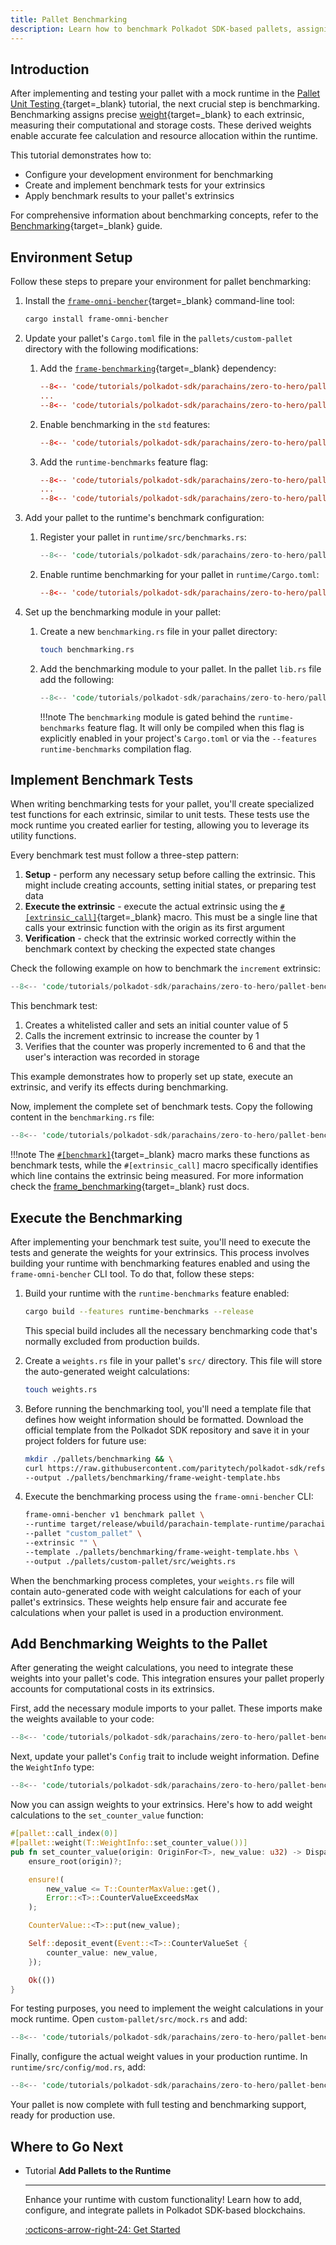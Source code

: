 ```yaml
---
title: Pallet Benchmarking
description: Learn how to benchmark Polkadot SDK-based pallets, assigning precise weights to extrinsics for accurate fee calculation and runtime optimization.
---
```


## Introduction

After implementing and testing your pallet with a mock runtime in the [Pallet Unit Testing
](/tutorials/polkadot-sdk/parachains/zero-to-hero/pallet-unit-testing/){target=\_blank} tutorial, the next crucial step is benchmarking. Benchmarking assigns precise [weight](/polkadot-protocol/glossary/#weight){target=\_blank} to each extrinsic, measuring their computational and storage costs. These derived weights enable accurate fee calculation and resource allocation within the runtime.

This tutorial demonstrates how to:

- Configure your development environment for benchmarking
- Create and implement benchmark tests for your extrinsics
- Apply benchmark results to your pallet's extrinsics

For comprehensive information about benchmarking concepts, refer to the [Benchmarking](/develop/parachains/testing/benchmarking/){target=\_blank} guide.

## Environment Setup

Follow these steps to prepare your environment for pallet benchmarking:

1. Install the [`frame-omni-bencher`](https://crates.io/crates/frame-omni-bencher){target=\_blank} command-line tool:
    
    ```bash
    cargo install frame-omni-bencher
    ```

2. Update your pallet's `Cargo.toml` file in the `pallets/custom-pallet` directory with the following modifications:
    1. Add the [`frame-benchmarking`](https://docs.rs/frame-benchmarking/latest/frame_benchmarking/){target=\_blank} dependency:
    
        ```toml hl_lines="3"
        --8<-- 'code/tutorials/polkadot-sdk/parachains/zero-to-hero/pallet-benchmarking/pallet-cargo.toml:10:10'
        ...
        --8<-- 'code/tutorials/polkadot-sdk/parachains/zero-to-hero/pallet-benchmarking/pallet-cargo.toml:15:15'
        ```

    2. Enable benchmarking in the `std` features:
        ```toml hl_lines="6"
        --8<-- 'code/tutorials/polkadot-sdk/parachains/zero-to-hero/pallet-benchmarking/pallet-cargo.toml:24:30'
        ```

    3. Add the `runtime-benchmarks` feature flag:
        ```toml hl_lines="3-8"
        --8<-- 'code/tutorials/polkadot-sdk/parachains/zero-to-hero/pallet-benchmarking/pallet-cargo.toml:22:22'
        ...
        --8<-- 'code/tutorials/polkadot-sdk/parachains/zero-to-hero/pallet-benchmarking/pallet-cargo.toml:31:36'
        ```

3. Add your pallet to the runtime's benchmark configuration:
    1.  Register your pallet in `runtime/src/benchmarks.rs`:
        ```rust hl_lines="11"
        --8<-- 'code/tutorials/polkadot-sdk/parachains/zero-to-hero/pallet-benchmarking/benchmarks.rs:26:37'
        ```

    2. Enable runtime benchmarking for your pallet in `runtime/Cargo.toml`:
        ```toml hl_lines="25"
        --8<-- 'code/tutorials/polkadot-sdk/parachains/zero-to-hero/pallet-benchmarking/runtime-cargo.toml:136:161'
        ```

4. Set up the benchmarking module in your pallet:
    1. Create a new `benchmarking.rs` file in your pallet directory:
        ```bash
        touch benchmarking.rs
        ```

    2. Add the benchmarking module to your pallet. In the pallet `lib.rs` file add the following:
        ```rust hl_lines="9-10"
        --8<-- 'code/tutorials/polkadot-sdk/parachains/zero-to-hero/pallet-benchmarking/lib.rs:1:12'
        ```

        !!!note
            The `benchmarking` module is gated behind the `runtime-benchmarks` feature flag. It will only be compiled when this flag is explicitly enabled in your project's `Cargo.toml` or via the `--features runtime-benchmarks` compilation flag.

## Implement Benchmark Tests

When writing benchmarking tests for your pallet, you'll create specialized test functions for each extrinsic, similar to unit tests. These tests use the mock runtime you created earlier for testing, allowing you to leverage its utility functions.

Every benchmark test must follow a three-step pattern:

1. **Setup** - perform any necessary setup before calling the extrinsic. This might include creating accounts, setting initial states, or preparing test data
2. **Execute the extrinsic** - execute the actual extrinsic using the [`#[extrinsic_call]`](https://paritytech.github.io/polkadot-sdk/master/frame_benchmarking/v2/attr.extrinsic_call.html){target=\_blank} macro. This must be a single line that calls your extrinsic function with the origin as its first argument
3. **Verification** - check that the extrinsic worked correctly within the benchmark context by checking the expected state changes

Check the following example on how to benchmark the `increment` extrinsic:

```rust
--8<-- 'code/tutorials/polkadot-sdk/parachains/zero-to-hero/pallet-benchmarking/benchmarking.rs:23:37'
```

This benchmark test:

1. Creates a whitelisted caller and sets an initial counter value of 5
2. Calls the increment extrinsic to increase the counter by 1
3. Verifies that the counter was properly incremented to 6 and that the user's interaction was recorded in storage

This example demonstrates how to properly set up state, execute an extrinsic, and verify its effects during benchmarking.

Now, implement the complete set of benchmark tests. Copy the following content in the `benchmarking.rs` file:

```rust
--8<-- 'code/tutorials/polkadot-sdk/parachains/zero-to-hero/pallet-benchmarking/benchmarking.rs'
```

!!!note
    The [`#[benchmark]`](https://paritytech.github.io/polkadot-sdk/master/frame_benchmarking/v2/attr.benchmark.html){target=\_blank} macro marks these functions as benchmark tests, while the `#[extrinsic_call]` macro specifically identifies which line contains the extrinsic being measured. For more information check the [frame_benchmarking](https://paritytech.github.io/polkadot-sdk/master/frame_benchmarking/v2/index.html){target=\_blank} rust docs.

## Execute the Benchmarking

After implementing your benchmark test suite, you'll need to execute the tests and generate the weights for your extrinsics. This process involves building your runtime with benchmarking features enabled and using the `frame-omni-bencher` CLI tool. To do that, follow these steps:

1. Build your runtime with the `runtime-benchmarks` feature enabled:

    ```bash
    cargo build --features runtime-benchmarks --release
    ```

    This special build includes all the necessary benchmarking code that's normally excluded from production builds.

2. Create a `weights.rs` file in your pallet's `src/` directory. This file will store the auto-generated weight calculations:

    ```bash
    touch weights.rs
    ```

3. Before running the benchmarking tool, you'll need a template file that defines how weight information should be formatted. Download the official template from the Polkadot SDK repository and save it in your project folders for future use:

    ```bash
    mkdir ./pallets/benchmarking && \
    curl https://raw.githubusercontent.com/paritytech/polkadot-sdk/refs/tags/polkadot-stable2412/substrate/.maintain/frame-weight-template.hbs \
    --output ./pallets/benchmarking/frame-weight-template.hbs
    ```

4. Execute the benchmarking process using the `frame-omni-bencher` CLI:

    ```bash
    frame-omni-bencher v1 benchmark pallet \
    --runtime target/release/wbuild/parachain-template-runtime/parachain_template_runtime.compact.compressed.wasm \
    --pallet "custom_pallet" \
    --extrinsic "" \
    --template ./pallets/benchmarking/frame-weight-template.hbs \
    --output ./pallets/custom-pallet/src/weights.rs
    ```

When the benchmarking process completes, your `weights.rs` file will contain auto-generated code with weight calculations for each of your pallet's extrinsics. These weights help ensure fair and accurate fee calculations when your pallet is used in a production environment.

## Add Benchmarking Weights to the Pallet

After generating the weight calculations, you need to integrate these weights into your pallet's code. This integration ensures your pallet properly accounts for computational costs in its extrinsics.

First, add the necessary module imports to your pallet. These imports make the weights available to your code:

```rust hl_lines="4-5"
--8<-- 'code/tutorials/polkadot-sdk/parachains/zero-to-hero/pallet-benchmarking/lib.rs:11:15'
```

Next, update your pallet's `Config` trait to include weight information. Define the `WeightInfo` type:

```rust hl_lines="11-12"
--8<-- 'code/tutorials/polkadot-sdk/parachains/zero-to-hero/pallet-benchmarking/lib.rs:26:38'
```

Now you can assign weights to your extrinsics. Here's how to add weight calculations to the `set_counter_value` function:

```rust hl_lines="2"
#[pallet::call_index(0)]
#[pallet::weight(T::WeightInfo::set_counter_value())]
pub fn set_counter_value(origin: OriginFor<T>, new_value: u32) -> DispatchResult {
    ensure_root(origin)?;

    ensure!(
        new_value <= T::CounterMaxValue::get(),
        Error::<T>::CounterValueExceedsMax
    );

    CounterValue::<T>::put(new_value);

    Self::deposit_event(Event::<T>::CounterValueSet {
        counter_value: new_value,
    });

    Ok(())
}
```

For testing purposes, you need to implement the weight calculations in your mock runtime. Open `custom-pallet/src/mock.rs` and add:

```rust hl_lines="4"
--8<-- 'code/tutorials/polkadot-sdk/parachains/zero-to-hero/pallet-benchmarking/mock.rs:41:45'
```

Finally, configure the actual weight values in your production runtime. In `runtime/src/config/mod.rs`, add:

```rust hl_lines="5"
--8<-- 'code/tutorials/polkadot-sdk/parachains/zero-to-hero/pallet-benchmarking/mod.rs:327:332'
```

Your pallet is now complete with full testing and benchmarking support, ready for production use.

## Where to Go Next

<div class="grid cards" markdown>

-   <span class="badge tutorial">Tutorial</span> __Add Pallets to the Runtime__

    ---

    Enhance your runtime with custom functionality! Learn how to add, configure, and integrate pallets in Polkadot SDK-based blockchains.

    [:octicons-arrow-right-24: Get Started](/tutorials/polkadot-sdk/parachains/zero-to-hero/add-pallets-to-runtime/)

</div>